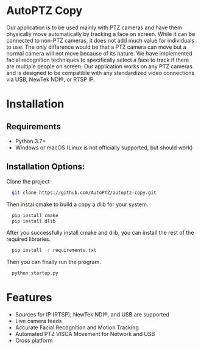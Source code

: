 # AutoPTZ Copy

Our application is to be used mainly with PTZ cameras and have them physically move automatically by tracking a face on screen. While it can be connected to non-PTZ cameras, it does not add much value for individuals to use. The only difference would be that a PTZ camera can move but a normal camera will not move because of its nature. We have implemented facial recognition techniques to specifically select a face to track if there are multiple people on screen. Our application works on any PTZ cameras and is designed to be compatible with any standardized video connections via USB, NewTek NDI®, or RTSP IP. 



# Installation

## Requirements

- Python 3.7+
- Windows or macOS (Linux is not officially supported, but should work)

## Installation Options:
Clone the project
```bash
  git clone https://github.com/AutoPTZ/autoptz-copy.git
```

Then instal cmake to build a copy a dlib for your system.
```bash
  pip install cmake
  pip install dlib
```

After you successfully install cmake and dlib, you can install the rest of the required libraries.
```bash
  pip install -r requirements.txt
```

Then you can finally run the program.
```bash
  python startup.py
```
    
# Features

- Sources for IP (RTSP), NewTek NDI®, and USB are supported
- Live camera feeds
- Accurate Facial Recognition and Motion Tracking
- Automated PTZ VISCA Movement for Network and USB
- Cross platform


